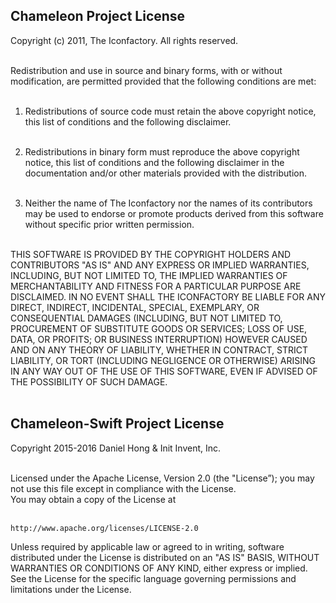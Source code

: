 ## Chameleon Project License

Copyright (c) 2011, The Iconfactory. All rights reserved.<br /><br />

Redistribution and use in source and binary forms, with or without
modification, are permitted provided that the following conditions are met:<br /><br />

1. Redistributions of source code must retain the above copyright
   notice, this list of conditions and the following disclaimer.<br /><br />

2. Redistributions in binary form must reproduce the above copyright notice,
   this list of conditions and the following disclaimer in the documentation
   and/or other materials provided with the distribution.<br /><br />

3. Neither the name of The Iconfactory nor the names of its contributors may
   be used to endorse or promote products derived from this software without
   specific prior written permission.<br /><br />

THIS SOFTWARE IS PROVIDED BY THE COPYRIGHT HOLDERS AND CONTRIBUTORS "AS IS" AND
ANY EXPRESS OR IMPLIED WARRANTIES, INCLUDING, BUT NOT LIMITED TO, THE IMPLIED
WARRANTIES OF MERCHANTABILITY AND FITNESS FOR A PARTICULAR PURPOSE ARE
DISCLAIMED. IN NO EVENT SHALL THE ICONFACTORY BE LIABLE FOR ANY DIRECT,
INDIRECT, INCIDENTAL, SPECIAL, EXEMPLARY, OR CONSEQUENTIAL DAMAGES (INCLUDING,
BUT NOT LIMITED TO, PROCUREMENT OF SUBSTITUTE GOODS OR SERVICES; LOSS OF USE,
DATA, OR PROFITS; OR BUSINESS INTERRUPTION) HOWEVER CAUSED AND ON ANY THEORY OF
LIABILITY, WHETHER IN CONTRACT, STRICT LIABILITY, OR TORT (INCLUDING NEGLIGENCE
OR OTHERWISE) ARISING IN ANY WAY OUT OF THE USE OF THIS SOFTWARE, EVEN IF
ADVISED OF THE POSSIBILITY OF SUCH DAMAGE.<br /><br />

## Chameleon-Swift Project License

Copyright 2015-2016 Daniel Hong & Init Invent, Inc.<br /><br />

Licensed under the Apache License, Version 2.0 (the "License”); 
you may not use this file except in compliance with the License. <br />
You may obtain a copy of the License at<br /><br />

    http://www.apache.org/licenses/LICENSE-2.0

Unless required by applicable law or agreed to in writing, software 
distributed under the License is distributed on an "AS IS" BASIS, 
WITHOUT WARRANTIES OR CONDITIONS OF ANY KIND, either express or implied. 
See the License for the specific language governing permissions and 
limitations under the License. 
